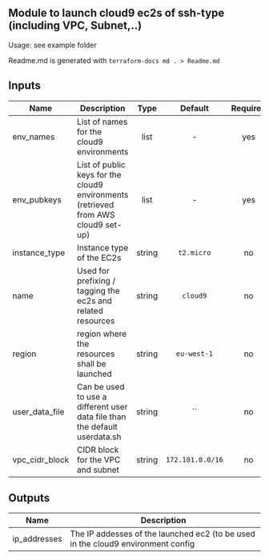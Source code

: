 ## Module to launch cloud9 ec2s of ssh-type (including VPC, Subnet,..)

Usage: see example folder

Readme.md is generated with `terraform-docs md . > Readme.md`


## Inputs

| Name | Description | Type | Default | Required |
|------|-------------|:----:|:-----:|:-----:|
| env_names | List of names for the cloud9 environments | list | - | yes |
| env_pubkeys | List of public keys for the cloud9 environments (retrieved from AWS cloud9 set-up) | list | - | yes |
| instance_type | Instance type of the EC2s | string | `t2.micro` | no |
| name | Used for prefixing / tagging the ec2s and related resources | string | `cloud9` | no |
| region | region where the resources shall be launched | string | `eu-west-1` | no |
| user_data_file | Can be used to use a different user data file than the default userdata.sh | string | `` | no |
| vpc_cidr_block | CIDR block for the VPC and subnet | string | `172.101.0.0/16` | no |

## Outputs

| Name | Description |
|------|-------------|
| ip_addresses | The IP addesses of the launched ec2 (to be used in the cloud9 environment config |

